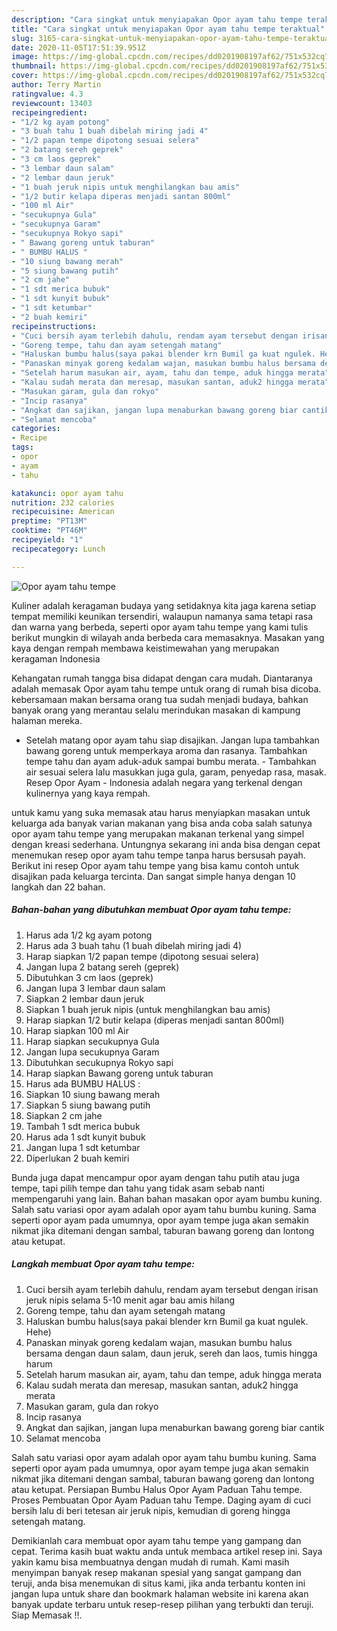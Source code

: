 ```yaml
---
description: "Cara singkat untuk menyiapakan Opor ayam tahu tempe teraktual"
title: "Cara singkat untuk menyiapakan Opor ayam tahu tempe teraktual"
slug: 3165-cara-singkat-untuk-menyiapakan-opor-ayam-tahu-tempe-teraktual
date: 2020-11-05T17:51:39.951Z
image: https://img-global.cpcdn.com/recipes/dd0201908197af62/751x532cq70/opor-ayam-tahu-tempe-foto-resep-utama.jpg
thumbnail: https://img-global.cpcdn.com/recipes/dd0201908197af62/751x532cq70/opor-ayam-tahu-tempe-foto-resep-utama.jpg
cover: https://img-global.cpcdn.com/recipes/dd0201908197af62/751x532cq70/opor-ayam-tahu-tempe-foto-resep-utama.jpg
author: Terry Martin
ratingvalue: 4.3
reviewcount: 13403
recipeingredient:
- "1/2 kg ayam potong"
- "3 buah tahu 1 buah dibelah miring jadi 4"
- "1/2 papan tempe dipotong sesuai selera"
- "2 batang sereh geprek"
- "3 cm laos geprek"
- "3 lembar daun salam"
- "2 lembar daun jeruk"
- "1 buah jeruk nipis untuk menghilangkan bau amis"
- "1/2 butir kelapa diperas menjadi santan 800ml"
- "100 ml Air"
- "secukupnya Gula"
- "secukupnya Garam"
- "secukupnya Rokyo sapi"
- " Bawang goreng untuk taburan"
- " BUMBU HALUS "
- "10 siung bawang merah"
- "5 siung bawang putih"
- "2 cm jahe"
- "1 sdt merica bubuk"
- "1 sdt kunyit bubuk"
- "1 sdt ketumbar"
- "2 buah kemiri"
recipeinstructions:
- "Cuci bersih ayam terlebih dahulu, rendam ayam tersebut dengan irisan jeruk nipis selama 5-10 menit agar bau amis hilang"
- "Goreng tempe, tahu dan ayam setengah matang"
- "Haluskan bumbu halus(saya pakai blender krn Bumil ga kuat ngulek. Hehe)"
- "Panaskan minyak goreng kedalam wajan, masukan bumbu halus bersama dengan daun salam, daun jeruk, sereh dan laos, tumis hingga harum"
- "Setelah harum masukan air, ayam, tahu dan tempe, aduk hingga merata"
- "Kalau sudah merata dan meresap, masukan santan, aduk2 hingga merata"
- "Masukan garam, gula dan rokyo"
- "Incip rasanya"
- "Angkat dan sajikan, jangan lupa menaburkan bawang goreng biar cantik"
- "Selamat mencoba"
categories:
- Recipe
tags:
- opor
- ayam
- tahu

katakunci: opor ayam tahu 
nutrition: 232 calories
recipecuisine: American
preptime: "PT13M"
cooktime: "PT46M"
recipeyield: "1"
recipecategory: Lunch

---
```



![Opor ayam tahu tempe](https://img-global.cpcdn.com/recipes/dd0201908197af62/751x532cq70/opor-ayam-tahu-tempe-foto-resep-utama.jpg)

Kuliner adalah keragaman budaya yang setidaknya kita jaga karena setiap tempat memiliki keunikan tersendiri, walaupun namanya sama tetapi rasa dan warna yang berbeda, seperti opor ayam tahu tempe yang kami tulis berikut mungkin di wilayah anda berbeda cara memasaknya. Masakan yang kaya dengan rempah membawa keistimewahan yang merupakan keragaman Indonesia

Kehangatan rumah tangga bisa didapat dengan cara mudah. Diantaranya adalah memasak Opor ayam tahu tempe untuk orang di rumah bisa dicoba. kebersamaan makan bersama orang tua sudah menjadi budaya, bahkan banyak orang yang merantau selalu merindukan masakan di kampung halaman mereka.

- Setelah matang opor ayam tahu siap disajikan. Jangan lupa tambahkan bawang goreng untuk memperkaya aroma dan rasanya. Tambahkan tempe tahu dan ayam aduk-aduk sampai bumbu merata. - Tambahkan air sesuai selera lalu masukkan juga gula, garam, penyedap rasa, masak. Resep Opor Ayam - Indonesia adalah negara yang terkenal dengan kulinernya yang kaya rempah.

untuk kamu yang suka memasak atau harus menyiapkan masakan untuk keluarga ada banyak varian makanan yang bisa anda coba salah satunya opor ayam tahu tempe yang merupakan makanan terkenal yang simpel dengan kreasi sederhana. Untungnya sekarang ini anda bisa dengan cepat menemukan resep opor ayam tahu tempe tanpa harus bersusah payah.
Berikut ini resep Opor ayam tahu tempe yang bisa kamu contoh untuk disajikan pada keluarga tercinta. Dan sangat simple hanya dengan 10 langkah dan 22 bahan.


<!--inarticleads1-->

##### Bahan-bahan yang dibutuhkan membuat Opor ayam tahu tempe:

1. Harus ada 1/2 kg ayam potong
1. Harus ada 3 buah tahu (1 buah dibelah miring jadi 4)
1. Harap siapkan 1/2 papan tempe (dipotong sesuai selera)
1. Jangan lupa 2 batang sereh (geprek)
1. Dibutuhkan 3 cm laos (geprek)
1. Jangan lupa 3 lembar daun salam
1. Siapkan 2 lembar daun jeruk
1. Siapkan 1 buah jeruk nipis (untuk menghilangkan bau amis)
1. Harap siapkan 1/2 butir kelapa (diperas menjadi santan 800ml)
1. Harap siapkan 100 ml Air
1. Harap siapkan secukupnya Gula
1. Jangan lupa secukupnya Garam
1. Dibutuhkan secukupnya Rokyo sapi
1. Harap siapkan  Bawang goreng untuk taburan
1. Harus ada  BUMBU HALUS :
1. Siapkan 10 siung bawang merah
1. Siapkan 5 siung bawang putih
1. Siapkan 2 cm jahe
1. Tambah 1 sdt merica bubuk
1. Harus ada 1 sdt kunyit bubuk
1. Jangan lupa 1 sdt ketumbar
1. Diperlukan 2 buah kemiri


Bunda juga dapat mencampur opor ayam dengan tahu putih atau juga tempe, tapi pilih tempe dan tahu yang tidak asam sebab nanti mempengaruhi yang lain. Bahan bahan masakan opor ayam bumbu kuning. Salah satu variasi opor ayam adalah opor ayam tahu bumbu kuning. Sama seperti opor ayam pada umumnya, opor ayam tempe juga akan semakin nikmat jika ditemani dengan sambal, taburan bawang goreng dan lontong atau ketupat. 

<!--inarticleads2-->

##### Langkah membuat  Opor ayam tahu tempe:

1. Cuci bersih ayam terlebih dahulu, rendam ayam tersebut dengan irisan jeruk nipis selama 5-10 menit agar bau amis hilang
1. Goreng tempe, tahu dan ayam setengah matang
1. Haluskan bumbu halus(saya pakai blender krn Bumil ga kuat ngulek. Hehe)
1. Panaskan minyak goreng kedalam wajan, masukan bumbu halus bersama dengan daun salam, daun jeruk, sereh dan laos, tumis hingga harum
1. Setelah harum masukan air, ayam, tahu dan tempe, aduk hingga merata
1. Kalau sudah merata dan meresap, masukan santan, aduk2 hingga merata
1. Masukan garam, gula dan rokyo
1. Incip rasanya
1. Angkat dan sajikan, jangan lupa menaburkan bawang goreng biar cantik
1. Selamat mencoba


Salah satu variasi opor ayam adalah opor ayam tahu bumbu kuning. Sama seperti opor ayam pada umumnya, opor ayam tempe juga akan semakin nikmat jika ditemani dengan sambal, taburan bawang goreng dan lontong atau ketupat. Persiapan Bumbu Halus Opor Ayam Paduan Tahu tempe. Proses Pembuatan Opor Ayam Paduan tahu Tempe. Daging ayam di cuci bersih lalu di beri tetesan air jeruk nipis, kemudian di goreng hingga setengah matang. 

Demikianlah cara membuat opor ayam tahu tempe yang gampang dan cepat. Terima kasih buat waktu anda untuk membaca artikel resep ini. Saya yakin kamu bisa membuatnya dengan mudah di rumah. Kami masih menyimpan banyak resep makanan spesial yang sangat gampang dan teruji, anda bisa menemukan di situs kami, jika anda terbantu konten ini jangan lupa untuk share dan bookmark halaman website ini karena akan banyak update terbaru untuk resep-resep pilihan yang terbukti dan teruji. Siap Memasak !!. 
